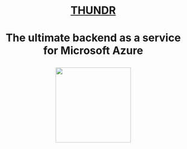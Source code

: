 <h1 align="center"><a href="https://thundr.dev" target="__blank">THUNDR</a><h1>
<p align="center">The ultimate backend as a service for Microsoft Azure</p>

<p align="center">
  <img src="https://github.com/thundr-dev/thundr-website/blob/main/thundr-logo.png"  height="200px" />
</p>

